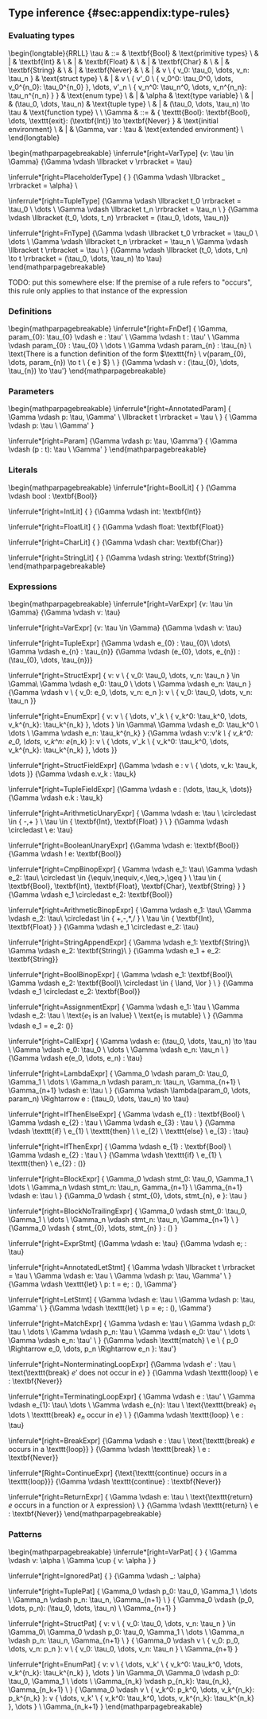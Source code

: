 ## Type inference {#sec:appendix:type-rules}

### Evaluating types
\begin{longtable}{RRLL}
\tau & ::= & \textbf{Bool}                      & \text{primitive types} \\
     &   | & \textbf{Int}                       &                        \\
     &   | & \textbf{Float}                     &                        \\
     &   | & \textbf{Char}                      &                        \\
     &   | & \textbf{String}                    &                        \\
     &   | & \textbf{Never}                     &                        \\
     &   | & v \ \{ v_0: \tau_0, \dots, v_n: \tau_n \}  & \text{struct type} \\
     &   | & v \ \{ v'_0 \ \{ v_0^0: \tau_0^0, \dots, v_0^{n_0}: \tau_0^{n_0} \}, \dots, v'_n \ \{ v_n^0: \tau_n^0, \dots, v_n^{n_n}: \tau_n^{n_n} \} \} & \text{enum type}       \\
     &   | & \alpha                             & \text{type variable}   \\
     &   | & (\tau_0, \dots, \tau_n)            & \text{tuple type}      \\
     &   | & (\tau_0, \dots, \tau_n) \to \tau   & \text{function type}   \\
\\
\Gamma & ::= & \{
\texttt{Bool}: \textbf{Bool}, \dots, \texttt{exit}: (\textbf{Int}) \to \textbf{Never}
\}            & \text{initial environment}    \\
       &   | & \Gamma, var : \tau   & \text{extended environment} \\
\end{longtable}

\begin{mathparpagebreakable}
\inferrule*[right=VarType]
{v: \tau \in \Gamma}
{\Gamma \vdash \llbracket v \rrbracket = \tau} 

\inferrule*[right=PlaceholderType]
{ }
{\Gamma \vdash \llbracket \_ \rrbracket = \alpha} 
\

\inferrule*[right=TupleType]
{\Gamma \vdash \llbracket t_0 \rrbracket = \tau_0  \\
\dots  \\
\Gamma \vdash \llbracket t_n \rrbracket = \tau_n \\
}
{\Gamma \vdash \llbracket (t_0, \dots, t_n) \rrbracket = (\tau_0, \dots, \tau_n)} 

\inferrule*[right=FnType]
{\Gamma \vdash \llbracket t_0 \rrbracket = \tau_0  \\
\dots  \\
\Gamma \vdash \llbracket t_n \rrbracket = \tau_n \\
\Gamma \vdash \llbracket t \rrbracket = \tau \\
}
{\Gamma \vdash \llbracket (t_0, \dots, t_n) \to t \rrbracket = (\tau_0, \dots,
\tau_n) \to \tau} 
\
\end{mathparpagebreakable}

TODO: put this somewhere else: If the premise of a rule refers to "occurs", this rule only applies to that
instance of the expression

### Definitions
\begin{mathparpagebreakable}
\inferrule*[right=FnDef] 
{
 \Gamma, param_{0}: \tau_{0} \vdash e : \tau' \\
 \Gamma \vdash t : \tau' \\
 \Gamma \vdash param_{0} : \tau_{0} \ \dots \ \Gamma \vdash param_{n} : \tau_{n} \\
 \text{There is a function definition of the form $\texttt{fn} \ v(param_{0}, \dots,
 param_{n}) \to t \  \{ e \} $} \\
 }
{\Gamma \vdash v : (\tau_{0}, \dots, \tau_{n}) \to \tau'}
\end{mathparpagebreakable}

### Parameters
\begin{mathparpagebreakable}
\inferrule*[right=AnnotatedParam] 
{
\Gamma \vdash p: \tau, \Gamma' \\
\llbracket t \rrbracket = \tau \\
}
{
\Gamma \vdash p: \tau \\
\Gamma'
}

\inferrule*[right=Param] 
{\Gamma \vdash p: \tau, \Gamma'}
{
\Gamma \vdash (p : t): \tau \\
\Gamma'
}
\end{mathparpagebreakable}

### Literals
\begin{mathparpagebreakable}
\inferrule*[right=BoolLit]
{ }
{\Gamma \vdash bool : \textbf{Bool}} 

\inferrule*[right=IntLit]
{ }
{\Gamma \vdash int: \textbf{Int}} 

\inferrule*[right=FloatLit]
{ }
{\Gamma \vdash float: \textbf{Float}} 

\inferrule*[right=CharLit]
{ }
{\Gamma \vdash char: \textbf{Char}} 

\inferrule*[right=StringLit]
{ }
{\Gamma \vdash string: \textbf{String}} 
\end{mathparpagebreakable}

### Expressions
\begin{mathparpagebreakable}
\inferrule*[right=VarExpr]
{v: \tau \in \Gamma}
{\Gamma \vdash v: \tau} 

\inferrule*[right=VarExpr]
{v: \tau \in \Gamma}
{\Gamma \vdash v: \tau} 

\inferrule*[right=TupleExpr]
{\Gamma \vdash e_{0} : \tau_{0}\\
\dots\\
\Gamma \vdash e_{n} : \tau_{n}}
{\Gamma \vdash (e_{0}, \dots, e_{n}) : (\tau_{0}, \dots, \tau_{n})}

\inferrule*[right=StructExpr]
{
v: v \ \{ v_0: \tau_0, \dots, v_n: \tau_n \} \in \Gamma\\
\Gamma \vdash e_0: \tau_0 \\ \dots \\ \Gamma \vdash e_n: \tau_n
}
{\Gamma \vdash v \ \{ v_0: e_0, \dots, v_n: e_n \}: v \ \{ v_0: \tau_0, \dots, v_n: \tau_n \}}

\inferrule*[right=EnumExpr]
{
v: v \ \{ \dots, v'_k \ \{ v_k^0: \tau_k^0, \dots, v_k^{n_k}: \tau_k^{n_k} \}, \dots \} \in \Gamma\\
\Gamma \vdash e_0: \tau_k^0 \\ \dots \\ \Gamma \vdash e_n: \tau_k^{n_k}
}
{\Gamma \vdash v::v'_k \ \{ v_k^0: e_0, \dots, v_k^n: e_{n_k} \}: v \ \{ \dots, v'_k \ \{ v_k^0: \tau_k^0, \dots, v_k^{n_k}: \tau_k^{n_k} \}, \dots \}}

\inferrule*[right=StructFieldExpr] 
{\Gamma \vdash e : v \ \{ \dots, v_k: \tau_k, \dots \}}
{\Gamma \vdash e.v_k : \tau_k}

\inferrule*[right=TupleFieldExpr] 
{\Gamma \vdash e : (\dots, \tau_k, \dots)}
{\Gamma \vdash e.k : \tau_k}

\inferrule*[right=ArithmeticUnaryExpr] 
{
\Gamma \vdash e: \tau \\
\circledast \in \{ -,+ \} \\
\tau \in \{ \textbf{Int}, \textbf{Float} \} \\
}
{\Gamma \vdash \circledast \ e: \tau}

\inferrule*[right=BooleanUnaryExpr] 
{\Gamma \vdash e: \textbf{Bool}}
{\Gamma \vdash ! e: \textbf{Bool}}

\inferrule*[right=CmpBinopExpr] 
{
\Gamma \vdash e_1: \tau\\
\Gamma \vdash e_2: \tau\\
\circledast \in \{\equiv,\nequiv,<,\leq,>,\geq \} \\
\tau \in \{ \textbf{Bool}, \textbf{Int}, \textbf{Float}, \textbf{Char}, \textbf{String} \}
}
{\Gamma \vdash e_1 \circledast e_2: \textbf{Bool}}

\inferrule*[right=ArithmeticBinopExpr] 
{
\Gamma \vdash e_1: \tau\\
\Gamma \vdash e_2: \tau\\
\circledast \in \{ +,-,*,/ \} \\
\tau \in \{ \textbf{Int}, \textbf{Float} \}
}
{\Gamma \vdash e_1 \circledast e_2: \tau}

\inferrule*[right=StringAppendExpr] 
{
\Gamma \vdash e_1: \textbf{String}\\
\Gamma \vdash e_2: \textbf{String}\\
}
{\Gamma \vdash e_1 + e_2: \textbf{String}}

\inferrule*[right=BoolBinopExpr] 
{
\Gamma \vdash e_1: \textbf{Bool}\\
\Gamma \vdash e_2: \textbf{Bool}\\
\circledast \in \{ \land, \lor \} \\
}
{\Gamma \vdash e_1 \circledast e_2: \textbf{Bool}}

\inferrule*[right=AssignmentExpr] 
{
\Gamma \vdash e_1: \tau \\
\Gamma \vdash e_2: \tau \\
\text{$e_1$ is an lvalue} \\
\text{$e_1$ is mutable} \\
}
{\Gamma \vdash e_1 = e_2: ()}

\inferrule*[right=CallExpr] 
{
\Gamma \vdash e: (\tau_0, \dots, \tau_n) \to \tau \\ 
\Gamma \vdash e_0: \tau_0 \\
\dots \\
\Gamma \vdash e_n: \tau_n \\
}
{\Gamma \vdash e(e_0, \dots, e_n) : \tau}

\inferrule*[right=LambdaExpr] 
{
\Gamma_0 \vdash param_0: \tau_0, \Gamma_1 \\
\dots \\
\Gamma_n \vdash param_n: \tau_n, \Gamma_{n+1} \\
\Gamma_{n+1} \vdash e: \tau \\ 
}
{\Gamma \vdash \lambda(param_0, \dots, param_n) \Rightarrow e : (\tau_0, \dots, \tau_n) \to \tau}

\inferrule*[right=IfThenElseExpr] 
{
\Gamma \vdash e_{1} : \textbf{Bool} \\ 
\Gamma \vdash e_{2} : \tau \\
\Gamma \vdash e_{3} : \tau \\
}
{\Gamma \vdash \texttt{if} \ e_{1} \ \texttt{then} \ \ e_{2} \ \texttt{else} \ e_{3} : \tau}

\inferrule*[right=IfThenExpr] 
{
\Gamma \vdash e_{1} : \textbf{Bool} \\ 
\Gamma \vdash e_{2} : \tau \\
}
{\Gamma \vdash \texttt{if} \ e_{1} \ \texttt{then} \ e_{2} : ()}

\inferrule*[right=BlockExpr] 
{
\Gamma_0 \vdash stmt_0: \tau_0, \Gamma_1 \\
\dots \\
\Gamma_n \vdash stmt_n: \tau_n, Gamma_{n+1} \\
\Gamma_{n+1} \vdash e: \tau \\
}
{\Gamma_0 \vdash \{ stmt_{0}, \dots, stmt_{n}, e \}: \tau }

\inferrule*[right=BlockNoTrailingExpr] 
{
\Gamma_0 \vdash stmt_0: \tau_0, \Gamma_1 \\
\dots \\
\Gamma_n \vdash stmt_n: \tau_n, \Gamma_{n+1} \\
}
{\Gamma_0 \vdash \{ stmt_{0}, \dots, stmt_{n} \} : () }

\inferrule*[right=ExprStmt] 
{\Gamma \vdash e: \tau}
{\Gamma \vdash e; : \tau}

\inferrule*[right=AnnotatedLetStmt] 
{
\Gamma \vdash \llbracket t \rrbracket = \tau \\
\Gamma \vdash e: \tau \\
\Gamma \vdash p: \tau, \Gamma' \\
}
{\Gamma \vdash \texttt{let} \ p: t = e; : (), \Gamma'}

\inferrule*[right=LetStmt] 
{
\Gamma \vdash e: \tau \\
\Gamma \vdash p: \tau, \Gamma' \\
}
{\Gamma \vdash \texttt{let} \ p = e; : (), \Gamma'}

\inferrule*[right=MatchExpr] 
{
\Gamma \vdash e: \tau \\
\Gamma \vdash p_0: \tau \\
\dots \\
\Gamma \vdash p_n: \tau \\
\Gamma \vdash e_0: \tau' \\
\dots \\
\Gamma \vdash e_n: \tau' \\
}
{\Gamma \vdash \texttt{match} \ e \ \{ p_0 \Rightarrow e_0, \dots, p_n \Rightarrow e_n \}: \tau'}

\inferrule*[right=NonterminatingLoopExpr] 
{\Gamma \vdash e' : \tau \\
 \text{\texttt{break} $e'$ does not occur in $e$}
}
{\Gamma \vdash \texttt{loop} \ e : \textbf{Never}}

\inferrule*[right=TerminatingLoopExpr] 
{
\Gamma \vdash e : \tau' \\
\Gamma \vdash e_{1}: \tau\\
\dots \\
\Gamma \vdash e_{n}: \tau \\
\text{\texttt{break} $e_{1}$ \dots \ \texttt{break} $e_{n}$ occur in $e$} \\
}
{\Gamma \vdash \texttt{loop} \ e : \tau}

\inferrule*[right=BreakExpr] 
{\Gamma \vdash e : \tau \\
 \text{\texttt{break} $e$ occurs in a \texttt{loop}}
}
{\Gamma \vdash \texttt{break} \ e : \textbf{Never}}

\inferrule*[Right=ContinueExpr] 
{\text{\texttt{continue} occurs in a \texttt{loop}}}
{\Gamma \vdash \texttt{continue} : \textbf{Never}}

\inferrule*[right=ReturnExpr] 
{
\Gamma \vdash e: \tau \\
\text{\texttt{return} $e$ occurs in a function or $\lambda$ expression} \\
}
{\Gamma \vdash \texttt{return} \ e : \textbf{Never}}
\end{mathparpagebreakable}

### Patterns
\begin{mathparpagebreakable}
\inferrule*[right=VarPat]
{ }
{
\Gamma \vdash v: \alpha \\ 
\Gamma \cup \{ v: \alpha \} 
} 

\inferrule*[right=IgnoredPat]
{ }
{\Gamma \vdash \_: \alpha} 

\inferrule*[right=TuplePat]
{ 
\Gamma_0 \vdash p_0: \tau_0, \Gamma_1 \\
\dots \\
\Gamma_n \vdash p_n: \tau_n, \Gamma_{n+1} \\
}
{
\Gamma_0 \vdash (p_0, \dots, p_n): (\tau_0, \dots, \tau_n) \\
\Gamma_{n+1}
} 

\inferrule*[right=StructPat]
{ 
v: v \ \{ v_0: \tau_0, \dots, v_n: \tau_n \} \in \Gamma_0\\
\Gamma_0 \vdash p_0: \tau_0, \Gamma_1 \\
\dots \\
\Gamma_n \vdash p_n: \tau_n, \Gamma_{n+1} \\
}
{
\Gamma_0 \vdash v \ \{ v_0: p_0, \dots, v_n: p_n \}: v \ \{ v_0: \tau_0, \dots, v_n: \tau_n \} \\
\Gamma_{n+1}
} 

\inferrule*[right=EnumPat]
{ 
v: v \ \{ \dots, v_k' \ \{ v_k^0: \tau_k^0, \dots, v_k^{n_k}: \tau_k^{n_k} \}, \dots \} \in \Gamma_0\\
\Gamma_0 \vdash p_0: \tau_0, \Gamma_1 \\
\dots \\
\Gamma_{n_k} \vdash p_{n_k}: \tau_{n_k}, \Gamma_{n_k+1} \\
}
{
\Gamma_0 \vdash v \ \{ v_k^0: p_k^0, \dots, v_k^{n_k}: p_k^{n_k} \}: v \{ \dots, v_k' \ \{ v_k^0: \tau_k^0, \dots, v_k^{n_k}: \tau_k^{n_k} \}, \dots \} \\
\Gamma_{n_k+1}
} 
\end{mathparpagebreakable}